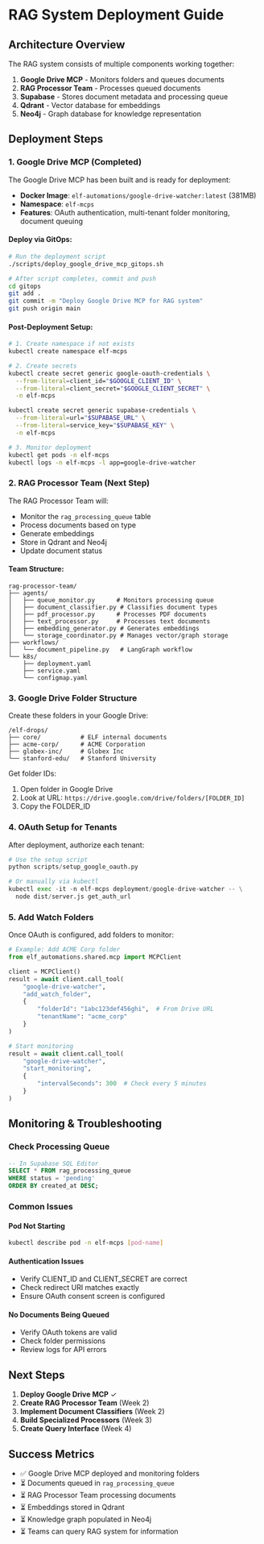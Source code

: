 # RAG System Deployment Guide

## Architecture Overview

The RAG system consists of multiple components working together:

1. **Google Drive MCP** - Monitors folders and queues documents
2. **RAG Processor Team** - Processes queued documents
3. **Supabase** - Stores document metadata and processing queue
4. **Qdrant** - Vector database for embeddings
5. **Neo4j** - Graph database for knowledge representation

## Deployment Steps

### 1. Google Drive MCP (Completed)

The Google Drive MCP has been built and is ready for deployment:
- **Docker Image**: `elf-automations/google-drive-watcher:latest` (381MB)
- **Namespace**: `elf-mcps`
- **Features**: OAuth authentication, multi-tenant folder monitoring, document queuing

#### Deploy via GitOps:
```bash
# Run the deployment script
./scripts/deploy_google_drive_mcp_gitops.sh

# After script completes, commit and push
cd gitops
git add .
git commit -m "Deploy Google Drive MCP for RAG system"
git push origin main
```

#### Post-Deployment Setup:
```bash
# 1. Create namespace if not exists
kubectl create namespace elf-mcps

# 2. Create secrets
kubectl create secret generic google-oauth-credentials \
  --from-literal=client_id="$GOOGLE_CLIENT_ID" \
  --from-literal=client_secret="$GOOGLE_CLIENT_SECRET" \
  -n elf-mcps

kubectl create secret generic supabase-credentials \
  --from-literal=url="$SUPABASE_URL" \
  --from-literal=service_key="$SUPABASE_KEY" \
  -n elf-mcps

# 3. Monitor deployment
kubectl get pods -n elf-mcps
kubectl logs -n elf-mcps -l app=google-drive-watcher
```

### 2. RAG Processor Team (Next Step)

The RAG Processor Team will:
- Monitor the `rag_processing_queue` table
- Process documents based on type
- Generate embeddings
- Store in Qdrant and Neo4j
- Update document status

#### Team Structure:
```
rag-processor-team/
├── agents/
│   ├── queue_monitor.py      # Monitors processing queue
│   ├── document_classifier.py # Classifies document types
│   ├── pdf_processor.py      # Processes PDF documents
│   ├── text_processor.py     # Processes text documents
│   ├── embedding_generator.py # Generates embeddings
│   └── storage_coordinator.py # Manages vector/graph storage
├── workflows/
│   └── document_pipeline.py   # LangGraph workflow
└── k8s/
    ├── deployment.yaml
    ├── service.yaml
    └── configmap.yaml
```

### 3. Google Drive Folder Structure

Create these folders in your Google Drive:
```
/elf-drops/
├── core/           # ELF internal documents
├── acme-corp/      # ACME Corporation
├── globex-inc/     # Globex Inc
└── stanford-edu/   # Stanford University
```

Get folder IDs:
1. Open folder in Google Drive
2. Look at URL: `https://drive.google.com/drive/folders/[FOLDER_ID]`
3. Copy the FOLDER_ID

### 4. OAuth Setup for Tenants

After deployment, authorize each tenant:

```python
# Use the setup script
python scripts/setup_google_oauth.py

# Or manually via kubectl
kubectl exec -it -n elf-mcps deployment/google-drive-watcher -- \
  node dist/server.js get_auth_url
```

### 5. Add Watch Folders

Once OAuth is configured, add folders to monitor:

```python
# Example: Add ACME Corp folder
from elf_automations.shared.mcp import MCPClient

client = MCPClient()
result = await client.call_tool(
    "google-drive-watcher",
    "add_watch_folder",
    {
        "folderId": "1abc123def456ghi",  # From Drive URL
        "tenantName": "acme_corp"
    }
)

# Start monitoring
result = await client.call_tool(
    "google-drive-watcher",
    "start_monitoring",
    {
        "intervalSeconds": 300  # Check every 5 minutes
    }
)
```

## Monitoring & Troubleshooting

### Check Processing Queue
```sql
-- In Supabase SQL Editor
SELECT * FROM rag_processing_queue
WHERE status = 'pending'
ORDER BY created_at DESC;
```

### Common Issues

#### Pod Not Starting
```bash
kubectl describe pod -n elf-mcps [pod-name]
```

#### Authentication Issues
- Verify CLIENT_ID and CLIENT_SECRET are correct
- Check redirect URI matches exactly
- Ensure OAuth consent screen is configured

#### No Documents Being Queued
- Verify OAuth tokens are valid
- Check folder permissions
- Review logs for API errors

## Next Steps

1. **Deploy Google Drive MCP** ✓
2. **Create RAG Processor Team** (Week 2)
3. **Implement Document Classifiers** (Week 2)
4. **Build Specialized Processors** (Week 3)
5. **Create Query Interface** (Week 4)

## Success Metrics

- ✅ Google Drive MCP deployed and monitoring folders
- ⏳ Documents queued in `rag_processing_queue`
- ⏳ RAG Processor Team processing documents
- ⏳ Embeddings stored in Qdrant
- ⏳ Knowledge graph populated in Neo4j
- ⏳ Teams can query RAG system for information
